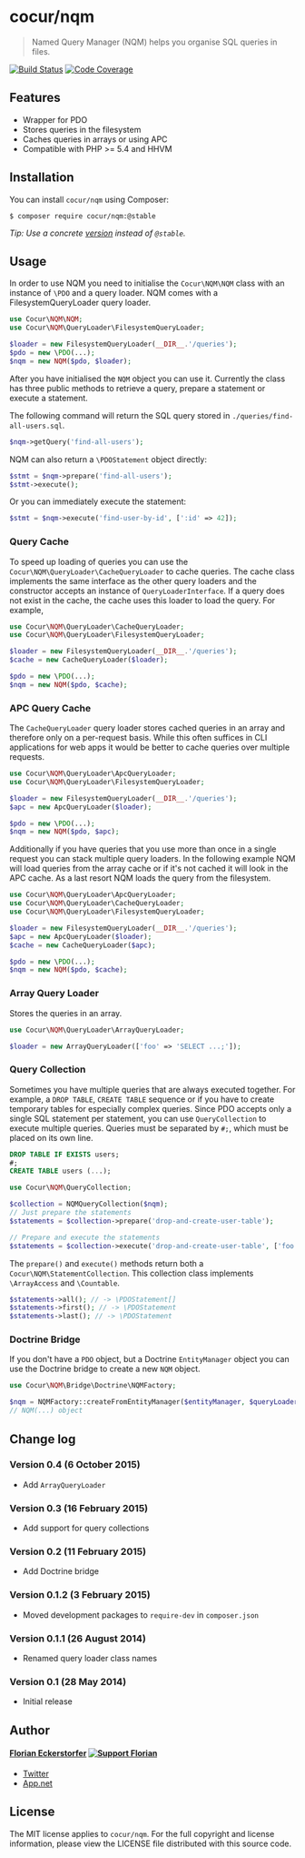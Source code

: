 cocur/nqm
=========

> Named Query Manager (NQM) helps you organise SQL queries in files.

[![Build Status](http://img.shields.io/travis/cocur/nqm.svg)](https://travis-ci.org/cocur/nqm)
[![Code Coverage](http://img.shields.io/coveralls/cocur/nqm.svg)](https://coveralls.io/r/cocur/nqm)

Features
--------

- Wrapper for PDO
- Stores queries in the filesystem
- Caches queries in arrays or using APC
- Compatible with PHP >= 5.4 and HHVM


Installation
------------

You can install `cocur/nqm` using Composer:

```shell
$ composer require cocur/nqm:@stable
```

*Tip: Use a concrete [version](https://github.com/cocur/nqm/releases) instead of `@stable`.*


Usage
-----

In order to use NQM you need to initialise the `Cocur\NQM\NQM` class with an instance of `\PDO` and a query loader. NQM
comes with a FilesystemQueryLoader query loader.

```php
use Cocur\NQM\NQM;
use Cocur\NQM\QueryLoader\FilesystemQueryLoader;

$loader = new FilesystemQueryLoader(__DIR__.'/queries');
$pdo = new \PDO(...);
$nqm = new NQM($pdo, $loader);
```

After you have initialised the `NQM` object you can use it. Currently the class has three public methods to retrieve a
query, prepare a statement or execute a statement.

The following command will return the SQL query stored in `./queries/find-all-users.sql`.

```php
$nqm->getQuery('find-all-users');
```

NQM can also return a `\PDOStatement` object directly:

```php
$stmt = $nqm->prepare('find-all-users');
$stmt->execute();
```

Or you can immediately execute the statement:

```php
$stmt = $nqm->execute('find-user-by-id', [':id' => 42]);
```

### Query Cache

To speed up loading of queries you can use the `Cocur\NQM\QueryLoader\CacheQueryLoader` to cache queries. The cache
class implements the same interface as the other query loaders and the constructor accepts an instance of
`QueryLoaderInterface`. If a query does not exist in the cache, the cache uses this loader to load the query. For
example,

```php
use Cocur\NQM\QueryLoader\CacheQueryLoader;
use Cocur\NQM\QueryLoader\FilesystemQueryLoader;

$loader = new FilesystemQueryLoader(__DIR__.'/queries');
$cache = new CacheQueryLoader($loader);

$pdo = new \PDO(...);
$nqm = new NQM($pdo, $cache);
```

### APC Query Cache

The `CacheQueryLoader` query loader stores cached queries in an array and therefore only on a per-request basis. While
this often suffices in CLI applications for web apps it would be better to cache queries over multiple requests.

```php
use Cocur\NQM\QueryLoader\ApcQueryLoader;
use Cocur\NQM\QueryLoader\FilesystemQueryLoader;

$loader = new FilesystemQueryLoader(__DIR__.'/queries');
$apc = new ApcQueryLoader($loader);

$pdo = new \PDO(...);
$nqm = new NQM($pdo, $apc);
```

Additionally if you have queries that you use more than once in a single request you can stack multiple query loaders.
In the following example NQM will load queries from the array cache or if it's not cached it will look in the APC cache.
As a last resort NQM loads the query from the filesystem.

```php
use Cocur\NQM\QueryLoader\ApcQueryLoader;
use Cocur\NQM\QueryLoader\CacheQueryLoader;
use Cocur\NQM\QueryLoader\FilesystemQueryLoader;

$loader = new FilesystemQueryLoader(__DIR__.'/queries');
$apc = new ApcQueryLoader($loader);
$cache = new CacheQueryLoader($apc);

$pdo = new \PDO(...);
$nqm = new NQM($pdo, $cache);
```

### Array Query Loader

Stores the queries in an array.

```php
use Cocur\NQM\QueryLoader\ArrayQueryLoader;

$loader = new ArrayQueryLoader(['foo' => 'SELECT ...;']);
```

### Query Collection

Sometimes you have multiple queries that are always executed together. For example, a `DROP TABLE`, `CREATE TABLE`
sequence or if you have to create temporary tables for especially complex queries. Since PDO accepts only a single
SQL statement per statement, you can use `QueryCollection` to execute multiple queries. Queries must be separated by
`#;`, which must be placed on its own line.


```sql
DROP TABLE IF EXISTS users;
#;
CREATE TABLE users (...);
```

```php
use Cocur\NQM\QueryCollection;

$collection = NQMQueryCollection($nqm);
// Just prepare the statements
$statements = $collection->prepare('drop-and-create-user-table');

// Prepare and execute the statements
$statements = $collection->execute('drop-and-create-user-table', ['foo'=>'bar']);
```

The `prepare()` and `execute()` methods return both a `Cocur\NQM\StatementCollection`. This collection class implements
`\ArrayAccess` and `\Countable`.

```php
$statements->all(); // -> \PDOStatement[]
$statements->first(); // -> \PDOStatement
$statements->last(); // -> \PDOStatement
```


### Doctrine Bridge

If you don't have a `PDO` object, but a Doctrine `EntityManager` object you can use the Doctrine bridge to create
a new `NQM` object.


```php
use Cocur\NQM\Bridge\Doctrine\NQMFactory;

$nqm = NQMFactory::createFromEntityManager($entityManager, $queryLoader);
// NQM(...) object
```


Change log
----------

### Version 0.4 (6 October 2015)

- Add `ArrayQueryLoader`

### Version 0.3 (16 February 2015)

- Add support for query collections

### Version 0.2 (11 February 2015)

- Add Doctrine bridge

### Version 0.1.2 (3 February 2015)

- Moved development packages to `require-dev` in `composer.json`

### Version 0.1.1 (26 August 2014)

- Renamed query loader class names

### Version 0.1 (28 May 2014)

- Initial release


Author
------

#### [Florian Eckerstorfer](http://florian.ec) [![Support Florian](http://img.shields.io/gittip/florianeckerstorfer.svg)](https://www.gittip.com/FlorianEckerstorfer/)

- [Twitter](http://twitter.com/Florian_)
- [App.net](http://app.net/florian)


License
-------

The MIT license applies to `cocur/nqm`. For the full copyright and license information, please view the LICENSE file
distributed with this source code.
